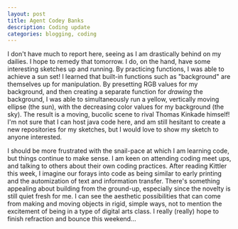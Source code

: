 ```yaml
---
layout: post
title: Agent Codey Banks
description: Coding update
categories: blogging, coding
---
```

I don't have much to report here, seeing as I am drastically behind on my dailies. I hope to remedy that tomorrow. I do, on the hand, have some interesting sketches up and running. By practicing functions, I was able to achieve a sun set! I learned that built-in functions such as "background" are themselves up for manipulation. By presetting RGB values for my background, and then creating a separate function for *drawing* the background, I was able to simultaneously run a yellow, vertically moving ellipse (the sun), with the decreasing color values for my background (the sky). The result is a moving, bucolic scene to rival Thomas Kinkade himself! I'm not sure that I can host java code here, and am still hesitant to create a new repositories for my sketches, but I would love to show my sketch to anyone interested.

I should be more frustrated with the snail-pace at which I am learning code, but things continue to make sense. I am keen on attending coding meet ups, and talking to others about their own coding practices. After reading Kittler this week, I imagine our forays into code as being similar to early printing and the automization of text and information transfer. There's something appealing about building from the ground-up, especially since the novelty is still quiet fresh for me. I can see the aesthetic possibilities that can come from making and moving objects in rigid, simple ways, not to mention the excitement of being in a type of digital arts class. I really (really) hope to finish refraction and bounce this weekend...
